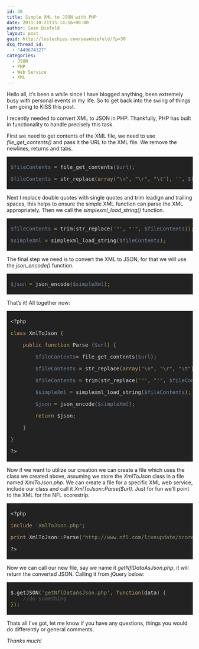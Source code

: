```yaml
---
id: 30
title: Simple XML to JSON with PHP
date: 2011-10-21T15:14:16+00:00
author: Sean Biefeld
layout: post
guid: http://lostechies.com/seanbiefeld/?p=30
dsq_thread_id:
  - "449674327"
categories:
  - JSON
  - PHP
  - Web Service
  - XML
---
```

<article> 

Hello all, it&#8217;s been a while since I have blogged anything, been extremely busy with personal events in my life. So to get back into the swing of things I am going to KISS this post.



I recently needed to convert XML to JSON in PHP. Thankfully, PHP has built in functionality to handle precisely this task.



First we need to get contents of the XML file, we need to use _file\_get\_contents()_ and pass it the URL to the XML file. We remove the newlines, returns and tabs.

<pre style="background-color:#222;color:#ddd;overflow:auto;padding:20px 10px;font-family:monospace;"><span style="color:#7587A6">$fileContents</span> <span style="color:#CDA869">=</span> file_get_contents<span style="color:#CDA869">(</span><span style="color:#7587A6">$url</span><span style="color:#CDA869">);</span>

<span style="color:#7587A6">$fileContents</span><span style="color:#CDA869"> = </span>str_replace<span style="color:#CDA869">(array(</span><span style="color:#8F9D6A;">"\n"</span><span style="color:#CDA869">,</span> <span style="color:#8F9D6A;">"\r"</span><span style="color:#CDA869">,</span> <span style="color:#8F9D6A;">"\t"</span><span style="color:#CDA869">),</span> <span style="color:#8F9D6A;">''</span><span style="color:#CDA869">,</span> <span style="color:#7587A6">$fileContents</span><span style="color:#CDA869">);</span></pre>



Next I replace double quotes with single quotes and trim leadign and trailing spaces, this helps to ensure the simple XML function can parse the XML appropriately. Then we call the _simplexml\_load\_string()_ function.

<pre style="background-color:#222;color:#ddd;overflow:auto;padding:20px 10px;font-family:monospace;"><span style="color:#7587A6">$fileContents</span> <span style="color:#CDA869">=</span> trim<span style="color:#CDA869">(</span>str_replace<span style="color:#CDA869">(</span><span style="color:#8F9D6A;">'"'</span><span style="color:#CDA869">,</span> <span style="color:#8F9D6A;">"'"</span><span style="color:#CDA869">,</span> <span style="color:#7587A6">$fileContents</span><span style="color:#CDA869">));</span>

<span style="color:#7587A6">$simpleXml</span> <span style="color:#CDA869">=</span> simplexml_load_string<span style="color:#CDA869">(</span><span style="color:#7587A6">$fileContents</span><span style="color:#CDA869">);</span></pre>



The final step we need is to convert the XML to JSON, for that we will use the _json_encode()_ function.

<pre style="background-color:#222;color:#ddd;overflow:auto;padding:20px 10px;font-family:monospace;"><span style="color:#7587A6">$json</span> <span style="color:#CDA869">=</span> json_encode<span style="color:#CDA869">(</span><span style="color:#7587A6"><span style="color:#7587A6">$simpleXml</span><span style="color:#CDA869">);</span></pre>


<p>
  
</p>


<p>
  That&#8217;s it! All together now:
</p>


<pre style="background-color:#222;color:#ddd;overflow:auto;padding:20px 10px;font-family:monospace;">&lt;?php

<span style="color:#CDA869">class</span> XmlToJson <span style="color:#CDA869">{</span>

	<span style="color:#CDA869">public function</span> Parse <span style="color:#CDA869">(</span><span style="color:#7587A6">$url</span><span style="color:#CDA869">) {</span>

		<span style="color:#7587A6">$fileContents</span><span style="color:#CDA869">=</span> file_get_contents<span style="color:#CDA869">(</span><span style="color:#7587A6">$url</span><span style="color:#CDA869">);</span>

		<span style="color:#7587A6">$fileContents</span><span style="color:#CDA869"> = </span>str_replace<span style="color:#CDA869">(array(</span><span style="color:#8F9D6A;">"\n"</span><span style="color:#CDA869">,</span> <span style="color:#8F9D6A;">"\r"</span><span style="color:#CDA869">,</span> <span style="color:#8F9D6A;">"\t"</span><span style="color:#CDA869">),</span> <span style="color:#8F9D6A;">''</span><span style="color:#CDA869">,</span> <span style="color:#7587A6">$fileContents</span><span style="color:#CDA869">);</span>

		<span style="color:#7587A6">$fileContents</span> <span style="color:#CDA869">=</span> trim<span style="color:#CDA869">(</span>str_replace<span style="color:#CDA869">(</span><span style="color:#8F9D6A;">'"'</span><span style="color:#CDA869">,</span> <span style="color:#8F9D6A;">"'"</span><span style="color:#CDA869">,</span> <span style="color:#7587A6">$fileContents</span><span style="color:#CDA869">));</span>

		<span style="color:#7587A6">$simpleXml</span> <span style="color:#CDA869">=</span> simplexml_load_string<span style="color:#CDA869">(</span><span style="color:#7587A6">$fileContents</span><span style="color:#CDA869">);</span>

		<span style="color:#7587A6">$json</span> <span style="color:#CDA869">=</span> json_encode<span style="color:#CDA869">(</span><span style="color:#7587A6">$simpleXml</span><span style="color:#CDA869">);</span>

		<span style="color:#CDA869">return</span> $json<span style="color:#CDA869">;

	}

}</span>

?&gt;
</pre>


<p>
  
</p>


<p>
  Now if we want to utilize our creation we can create a file which uses the class we created above, assuming we store the <em>XmlToJson</em> class in a file named <em>XmlToJson.php</em>. We can create a file for a specific XML web service, include our class and call it <em>XmlToJson::Parse($url)</em>. Just for fun we&#8217;ll point to the XML for the NFL scorestrip.
</p>


<pre style="background-color:#222;color:#ddd;overflow:auto;padding:20px 10px;font-family:monospace;">&lt;?php

<span style="color:#CDA869">include</span> <span style="color:#8F9D6A;">'XmlToJson.php'</span><span style="color:#CDA869">;

print</span> XmlToJson<span style="color:#CDA869">::</span>Parse<span style="color:#CDA869">(</span><span style="color:#8F9D6A;">"http://www.nfl.com/liveupdate/scorestrip/ss.xml"</span><span style="color:#CDA869">);</span>

?&gt;</pre>


<p>
  
</p>


<p>
  Now we can call our new file, say we name it <em>getNflDataAsJson.php</em>, it will return the converted JSON. Calling it from jQuery below:
</p>


<pre style="background-color:#222;color:#ddd;overflow:auto;padding:20px 10px;font-family:monospace;">$.getJSON<span style="color:#CDA869">(</span><span style="color:#8F9D6A;">'getNflDataAsJson.php'</span><span style="color:#CDA869">, function(</span>data<span style="color:#CDA869">) {</span> 
	<span style="color:#5F5A60">//do something</span>
<span style="color:#CDA869">});</span></pre>


<p>
  
</p>


<p>
  Thats all I&#8217;ve got, let me know if you have any questions, things you would do differently or general comments.
</p>


<p>
  <em>Thanks much!</em>
</p>
</article>